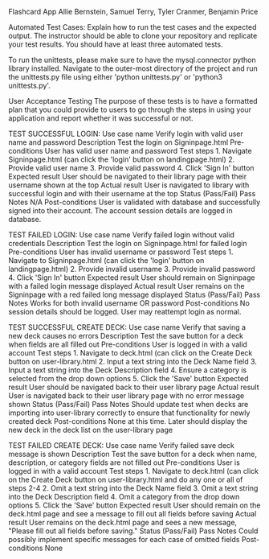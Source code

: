Flashcard App
Allie Bernstein, Samuel Terry, Tyler Cranmer, Benjamin Price

Automated Test Cases: Explain how to run the test cases and the expected output. The instructor should be able to clone your repository and replicate your test results. You should have at least three automated tests.

To run the unittests, please make sure to have the mysql.connector python library installed.  Navigate to the outer-most directory of the project and run the unittests.py file using either 'python unittests.py' or 'python3 unittests.py'.

User Acceptance Testing The purpose of these tests is to have a formatted plan that you could provide to users to go through the steps in using your application and report whether it was successful or not.

TEST SUCCESSFUL LOGIN:
  Use case name
      Verify login with valid user name and password
  Description
      Test the login on Signinpage.html
  Pre-conditions
      User has valid user name and password
  Test steps
      1. Navigate Signinpage.html (can click the 'login' button on landingpage.html)
      2. Provide valid user name
      3. Provide valid password
      4. Click 'Sign In' button
  Expected result
      User should be navigated to their library page with their username shown at the top
  Actual result
      User is navigated to library with successful login and with their username at the top
  Status (Pass/Fail)
      Pass
  Notes
      N/A
  Post-conditions
      User is validated with database and successfully signed into their account.
      The account session details are logged in database.

TEST FAILED LOGIN:
  Use case name
      Verify failed login without valid credentials
  Description
      Test the login on Signinpage.html for failed login
  Pre-conditions
    User has invalid username or password
  Test steps
    1. Navigate to Signinpage.html (can click the 'login' button on landingpage.html)
    2. Provide invalid username
    3. Provide invalid password
    4. Click 'Sign In' button
  Expected result
    User should remain on Signinpage with a failed login message displayed
  Actual result
    User remains on the Signinpage with a red failed long message displayed
  Status (Pass/Fail)
    Pass
  Notes
    Works for both invalid username OR password
  Post-conditions
    No session details should be logged.  User may reattempt login as normal.

TEST SUCCESSFUL CREATE DECK:
  Use case name
    Verify that saving a new deck causes no errors
  Description
    Test the save button for a deck when fields are all filled out
  Pre-conditions
    User is logged in with a valid account
  Test steps
    1. Navigate to deck.html (can click on the Create Deck button on user-library.html
    2. Input a text string into the Deck Name field
    3. Input a text string into the Deck Description field
    4. Ensure a category is selected from the drop down options
    5. Click the 'Save' button
  Expected result
    User should be navigated back to their user library page
  Actual result
    User is navigated back to their user library page with no error message shown
  Status (Pass/Fail)
    Pass
  Notes
    Should update test when decks are importing into user-library correctly to ensure that functionality for newly created deck
  Post-conditions
    None at this time.  Later should display the new deck in the deck list on the user-library page

TEST FAILED CREATE DECK:
  Use case name
    Verify failed save deck message is shown
  Description
    Test the save button for a deck when name, description, or category fields are not filled out
  Pre-conditions
    User is logged in with a valid account
  Test steps
    1. Navigate to deck.html (can click on the Create Deck button on user-library.html and do any one or all of steps 2-4
    2. Omit a text string into the Deck Name field
    3. Omit a text string into the Deck Description field
    4. Omit a category from the drop down options
    5. Click the 'Save' button
  Expected result
    User should remain on the deck.html page and see a message to fill out all fields before saving
  Actual result
    User remains on the deck.html page and sees a new message, "Please fill out all fields before saving."
  Status (Pass/Fail)
    Pass
  Notes
    Could possibly implement specific messages for each case of omitted fields
  Post-conditions
    None

